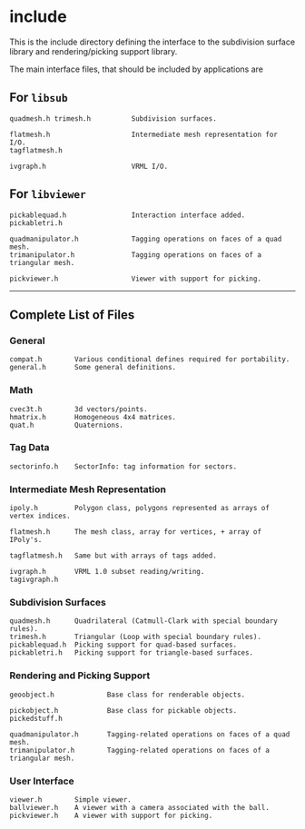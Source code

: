 # include

This is the include directory defining the interface to the subdivision
surface library and rendering/picking support library.

The main interface files, that should be included by applications are

## For `libsub`

```
quadmesh.h trimesh.h          Subdivision surfaces.

flatmesh.h                    Intermediate mesh representation for I/O.
tagflatmesh.h

ivgraph.h                     VRML I/O.
```

## For `libviewer`

```
pickablequad.h                Interaction interface added.
pickabletri.h

quadmanipulator.h             Tagging operations on faces of a quad mesh.
trimanipulator.h              Tagging operations on faces of a triangular mesh.

pickviewer.h                  Viewer with support for picking.
```

---

## Complete List of Files

### General

```
compat.h        Various conditional defines required for portability.
general.h       Some general definitions.
```

### Math

```
cvec3t.h        3d vectors/points.
hmatrix.h       Homogeneous 4x4 matrices.
quat.h          Quaternions.
```

### Tag Data

```
sectorinfo.h    SectorInfo: tag information for sectors.
```

### Intermediate Mesh Representation

```
ipoly.h         Polygon class, polygons represented as arrays of vertex indices.

flatmesh.h      The mesh class, array for vertices, + array of IPoly's.

tagflatmesh.h   Same but with arrays of tags added.

ivgraph.h       VRML 1.0 subset reading/writing.
tagivgraph.h
```

### Subdivision Surfaces

```
quadmesh.h      Quadrilateral (Catmull-Clark with special boundary rules).
trimesh.h       Triangular (Loop with special boundary rules).
pickablequad.h  Picking support for quad-based surfaces.
pickabletri.h   Picking support for triangle-based surfaces.
```

### Rendering and Picking Support

```
geoobject.h             Base class for renderable objects.

pickobject.h            Base class for pickable objects.
pickedstuff.h

quadmanipulator.h       Tagging-related operations on faces of a quad mesh.
trimanipulator.h        Tagging-related operations on faces of a triangular mesh.
```

### User Interface

```
viewer.h        Simple viewer.
ballviewer.h    A viewer with a camera associated with the ball.
pickviewer.h    A viewer with support for picking.
```
